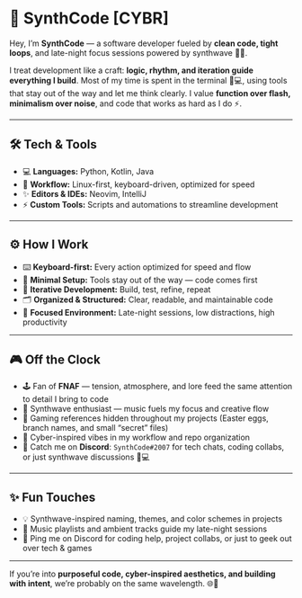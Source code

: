 # 👾 SynthCode [CYBR]

Hey, I’m **SynthCode** — a software developer fueled by **clean code, tight loops**, and late-night focus sessions powered by synthwave 🎵🌌.  

I treat development like a craft: **logic, rhythm, and iteration guide everything I build**. Most of my time is spent in the terminal 🐧💻, using tools that stay out of the way and let me think clearly. I value **function over flash, minimalism over noise**, and code that works as hard as I do ⚡.  

---

## 🛠 Tech & Tools
- 💻 **Languages:** Python, Kotlin, Java  
- 🐧 **Workflow:** Linux-first, keyboard-driven, optimized for speed  
- ✨ **Editors & IDEs:** Neovim, IntelliJ  
- ⚡ **Custom Tools:** Scripts and automations to streamline development  

---

## ⚙️ How I Work
- ⌨️ **Keyboard-first:** Every action optimized for speed and flow  
- 🧹 **Minimal Setup:** Tools stay out of the way — code comes first  
- 🔄 **Iterative Development:** Build, test, refine, repeat  
- 🗂 **Organized & Structured:** Clear, readable, and maintainable code  
- 🌌 **Focused Environment:** Late-night sessions, low distractions, high productivity  

---

## 🎮 Off the Clock
- 🕹 Fan of **FNAF** — tension, atmosphere, and lore feed the same attention to detail I bring to code  
- 🎵 Synthwave enthusiast — music fuels my focus and creative flow  
- 👾 Gaming references hidden throughout my projects (Easter eggs, branch names, and small “secret” files)  
- 🌌 Cyber-inspired vibes in my workflow and repo organization  
- 💬 Catch me on **Discord**: `SynthCode#2007` for tech chats, coding collabs, or just synthwave discussions 🎹💻  

---

## ✨ Fun Touches
- 💡 Synthwave-inspired naming, themes, and color schemes in projects  
- 🎵 Music playlists and ambient tracks guide my late-night sessions  
- 🐧 Ping me on Discord for coding help, project collabs, or just to geek out over tech & games  

---

If you’re into **purposeful code, cyber-inspired aesthetics, and building with intent**, we’re probably on the same wavelength. 🌐🚀
